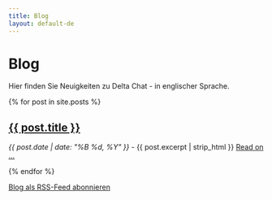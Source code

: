 ```yaml
---
title: Blog
layout: default-de
---
```


# Blog

Hier finden Sie Neuigkeiten zu Delta Chat - in englischer Sprache.

{% for post in site.posts %}
<h2><a href="{{ post.url }}">{{ post.title }}</a></h2>
<p>
	<em>{{ post.date | date: "%B %d, %Y" }}</em> -
	{{ post.excerpt | strip_html }} 
	<a href="{{ post.url }}">Read on ...</a>
</p>
{% endfor %}

<p class="menulike"><a href="../feed.xml" class="feed">Blog als RSS-Feed abonnieren</a></p>

